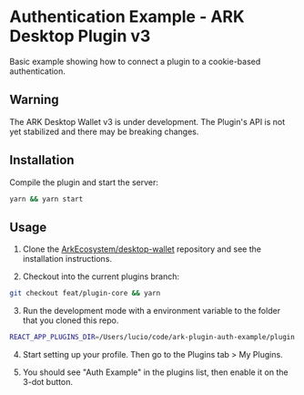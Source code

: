 # Authentication Example - ARK Desktop Plugin v3

Basic example showing how to connect a plugin to a cookie-based authentication.

## Warning

The ARK Desktop Wallet v3 is under development. The Plugin's API is not yet stabilized and there may be breaking changes.

## Installation

Compile the plugin and start the server:

```bash
yarn && yarn start
```

## Usage

1. Clone the [ArkEcosystem/desktop-wallet](https://github.com/ArkEcosystem/desktop-wallet) repository and see the installation instructions.

2. Checkout into the current plugins branch:

```bash
git checkout feat/plugin-core && yarn
```

3. Run the development mode with a environment variable to the folder that you cloned this repo.

```bash
REACT_APP_PLUGINS_DIR=/Users/lucio/code/ark-plugin-auth-example/plugin yarn dev
```

4. Start setting up your profile. Then go to the Plugins tab > My Plugins.

5. You should see "Auth Example" in the plugins list, then enable it on the 3-dot button.
